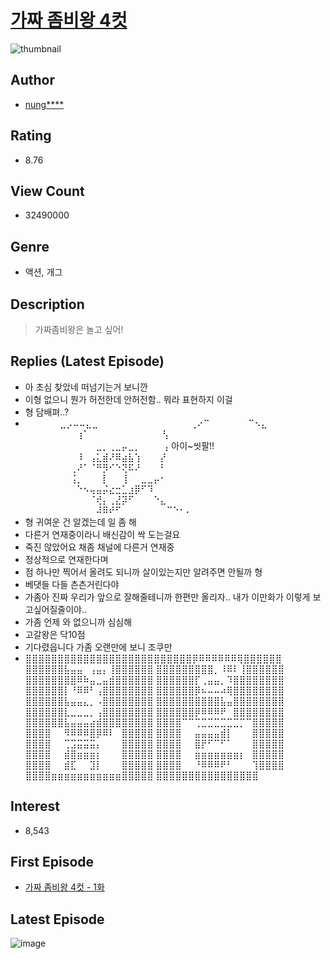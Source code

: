 # [가짜 좀비왕 4컷](https://comic.naver.com/bestChallenge/list?titleId=663697)
![thumbnail](https://image-comic.pstatic.net/user_contents_data/challenge_comic/2020/04/01/293674/thumbnail_202x16403565a16_ec2f_4eb3_ab59_1bb0116c7949_00000168.JPEG)

## Author
- [nung****](https://comic.naver.com/artistTitle?id=293674)

## Rating
- 8.76

## View Count
- 32490000

## Genre
- 액션, 개그

## Description
> 가짜좀비왕은 놀고 싶어!

## Replies (Latest Episode)
- 아 초심 찾았네 떠넘기는거 보니깐
- 이형 없으니 뭔가 허전한데 안허전함.. 뭐라 표현하지 이걸
- 형 담배펴..?
- ⠀⠀⠀⠀⠀ ⣀⡠⠤⠤⣄⣀⠀⠀⠀⠀⠀ ⠀⠀⠀⠀⠀⠀⠀⠀⠀⢀⠔⠉⠀⠀⠀⠀⠀⠀⠉⠢⣄⠀⠀⠀⠀⠀⠀⠀⠀⠀ ⠀⠀⠀⠀⠀⠀⠀⠀⢰⠁⠀⠀⠀⠀⠀⠀⠀⠀⠀ ⠀⠀⢣⠀⠀⠀⠀⠀⠀⠀⠀ ⠀⠀⠀⠀⠀⠀⠀⠀⠀⠀⠀⣀⡀⢀⣀⡤⣀⡀⠀⠀⠀ ⢠ 아이~씻팔!! ⠀⠀⠀⠀⠀⠀⠀⠀⠸⠀⢠⣅⣾⠜⠿⣴⣧⢱⠀⠀⠀⡜⠀⠀⠀⠀⠀⠀⠀⠀ ⠀⠀⠀⠀⠀⠀⠀⢀⠜⠁⠈⠛⡻⠊⠑⢝⠯⠜⠀⠀⠀⠃⠀⠀⠀⠀⠀⠀⠀⠀ ⠀⠀⠀⠀⠀⠀⠀⢨⡀⠀⠀⠀⡇⠀⠀⢸⠀⠀⣀⣀⡤⠂⠀⠀⠀⠀⠀⠀⠀⠀ ⠀⠀⠀⠀⠀⠀⠀⠀⠑⠢⢤⣤⡬⣔⣒⣁⣰⡿⠋⠹⠀⠀⠀⠀⠀⠀⠀⠀⠀⠀ ⠀⠀⠀⠀⠀⠀⠀⠀⠀⠀⠈⢞⡄⢀⣜⡽⠋⠀⠀⠀⠑⣄⠀⠀⠀⠀⠀⠀⠀⠀ ⠀⠀⠀⠀⠀⠀⠀⠀⠀⠀⠀⠼⠿⠞⠋⠀⠀⠀⠀⠀⠀⠀⠉⠑⠂⠄
- 형 귀여운 건 알겠는데 일 좀 해
- 다른거 연재중이라니 배신감이 싹 도는걸요
- 죽진 않았어요 채좀 채널에 다른거 연재중
- 정상적으로 연재한다며
- 점 하나만 찍어서 올려도 되니까 살이있는지만 알려주면 안될까 형
- 베댓들 다들 츤츤거린다야
- 가좀아 진짜 우리가 앞으로 잘해줄테니까 한편만 올리자.. 내가 이만화가 이렇게 보고싶어질줄이야..
- 가좀 언제 와 없으니까 심심해
- 고갈왕은 닥10점
- 기다렸읍니다 가좀 오랜만에 보니 조쿠만
- ⣿⣿⣿⣿⣿⣿⣿⣿⣿⣿⣿⣿⣿⣿⣿⣿⣿⣿⣿⣿⣿⣿⣿⣿⣿⣿⡿⠿⠿⠿⠿⠿⠿⢿⣿⣿⣿⣿⣿⣿ ⣿⣿⣿⣿⣿⣿⣧⣤⣤⠀⢠⣤⡄⢸⣿⣿⣿⣿⣿⣿ ⣿⣿⣿⣿⣿⣿⣿⣿⣿⡀⠸⠿⠇⢸⣿⣿⣿⣿⣿⣿ ⣿⣿⣿⣿⣿⣿⣿⣿⠿⠷⣤⣀⣤⣾⣿⣿⣿⣿⣿⣿ ⣿⣿⣿⣿⣿⣿⡏⢀⣤⣤⡀⠹⣿⣿⣿⣿⣿⣿⣿⣿ ⣿⣿⣿⣿⣿⣿⡇⠘⠿⠿⠃⢠⣿⣿⣿⣿⣿⣿⣿⣿ ⣿⣿⣿⣿⣿⣿⡿⠦⠤⠤⠴⢿⣿⣿⣿⣿⣿⣿⣿⣿ ⣿⣿⣿⣿⣿⣿⣧⣤⣤⣄⡀⠠⣿⣿⣿⣿⣿⣿⣿⣿ ⣿⣿⣿⣿⣿⣿⣿⣿⣿⣿⣧⣤⣿⣿⣿⣿⣿⣿⣿⣿ ⣿⣿⣿⣿⣿⣿⣇⣀⣀⣀⡀⢠⣿⣿⣿⣿⣿⣿⣿⣿ ⣿⣿⣿⣿⣿⣿⡿⠿⠿⠿⠟⠀⣿⣿⣿⣿⣿⣿⣿⣿ ⣿⣿⣿⣿⣿⣿⣧⣤⣤⣤⣴⣾⣿⣿⣿⣿⣿⣿⣿⣿ ⣿⣿⣿⣿⠉⠉⢉⣉⣉⣉⣉⣉⣉⡉⠉⣿⣿⣿⣿⣿ ⣿⣿⣿⣿⠀⠀⠻⠿⠿⠿⣿⡿⠿⠇⠀⣿⣿⣿⣿⣿ ⣿⣿⣿⣿⠀⠀⣤⣤⣤⣤⣾⡇⠀⠀⠀⣿⣿⣿⣿⣿ ⣿⣿⣿⣿⠀⠀⢉⣩⣭⣭⣭⡄⠀⠀⠀⣿⣿⣿⣿⣿ ⣿⣿⣿⣿⠀⠀⣿⡟⠋⠉⠋⠁⠀⠀⠀⣿⣿⣿⣿⣿ ⣿⣿⣿⣿⠀⠀⣾⣿⣶⣶⣶⡆⠀⠀⠀⣿⣿⣿⣿⣿ ⣿⣿⣿⣿⠀⠀⣶⣶⣶⣶⣶⣶⣶⡆⠀⣿⣿⣿⣿⣿ ⣿⣿⣿⣿⠀⠀⣾⣏⠀⠀⣹⡇⠀⠀⠀⣿⣿⣿⣿⣿ ⣿⣿⣿⣿⠀⠀⠘⠿⠿⠿⠟⠃⠀⠀⠀⢹⣿⣿⣿⣿ ⣿⣿⣿⣿⣶⣶⣶⣶⣶⣶⣶⣶⣶⣶⣶⣿⣿⣿⣿⣿ ⣿⣿⣿⣿⣿⣿⣿⣿⣿⣿⣿⣿⣿⣿⣿⣿

## Interest
- 8,543

## First Episode
- [가짜 좀비왕 4컷 - 1화](https://comic.naver.com/bestChallenge/detail?titleId=663697&no=35)

## Latest Episode
![image](https://image-comic.pstatic.net/user_contents_data/challenge_comic/2020/04/21/293674/upload_4135822202251785520.jpeg)

